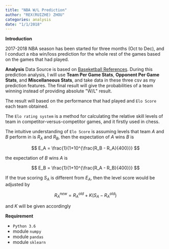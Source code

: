 ```yaml
---
title: "NBA W/L Prediction"
author: "REX(RUIZHE) ZHOU"
categories: analysis
date: "1/1/2018"
---
```


**Introduction**

2017-2018 NBA season has been started for three months (Oct to Dec), and I conduct a nba win/loss prediction for the
whole rest of the games based on the games that had played. 

**Analysis**
Data Source is based on [Baseketball References](https://www.basketball-reference.com/). During this prediction analysis, I will use **Team Per Game Stats**, **Opponent Per Game Stats**, and **Miscellaneous Stats**, and take data in these three csv as my prediction features. The final result will give the probabilities of a team winning instead of providing absolute "W/L" result.

The result will based on the performance that had played and `Elo Score` each team obtained.

The `Elo rating system` is a method for calculating the relative skill levels of team in competitor-versus-competitor games, and it firstly used in chess. 

The intuitive understanding of `Elo Score` is assuming levels that team *A* and *B* perform in is $R_A$ and $R_B$, then the expectation of *A* wins *B* is

$$
E_A = \frac{1}{1+10^{\frac{R_B - R_A}{400}}}
$$

the expectation of *B* wins *A* is

$$
E_B = \frac{1}{1+10^{\frac{R_A - R_B}{400}}}
$$

If the true scoring $S_A$ is different from $E_A$, then the level score would be adjusted by

$$
R_A^{new} = R_A^{old} + K(S_A - R_A^{old})
$$

and $K$ will be given accordingly

**Requirement**

- `Python 3.6`
- module `numpy`
- module `pandas`
- module `sklearn`

